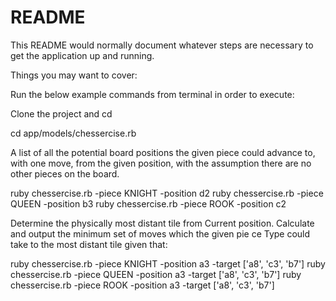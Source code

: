 # README

This README would normally document whatever steps are necessary to get the
application up and running.

Things you may want to cover:

Run the below example commands from terminal in order to execute:

Clone the project and cd

cd app/models/chessercise.rb

A list of all the potential board positions the given piece could advance to, with one move, from the given position, with the assumption there are no other pieces on the board.

ruby chessercise.rb -piece KNIGHT -position d2
ruby chessercise.rb -piece QUEEN -position b3
ruby chessercise.rb -piece ROOK -position c2

Determine the physically most distant tile from Current position. Calculate and output the minimum set of moves which the given pie ce Type could take to the most distant tile given that:

ruby chessercise.rb -piece KNIGHT -position a3 -target ['a8', 'c3', 'b7']
ruby chessercise.rb -piece QUEEN -position a3 -target ['a8', 'c3', 'b7']
ruby chessercise.rb -piece ROOK -position a3 -target ['a8', 'c3', 'b7']
